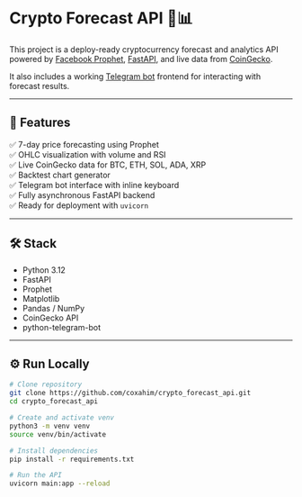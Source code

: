 # Crypto Forecast API 🔮📊

This project is a deploy-ready cryptocurrency forecast and analytics API powered by [Facebook Prophet](https://facebook.github.io/prophet/), [FastAPI](https://fastapi.tiangolo.com/), and live data from [CoinGecko](https://www.coingecko.com/en/api).

It also includes a working [Telegram bot](https://core.telegram.org/bots/api) frontend for interacting with forecast results.

---

## 🚀 Features

✅ 7-day price forecasting using Prophet  
✅ OHLC visualization with volume and RSI  
✅ Live CoinGecko data for BTC, ETH, SOL, ADA, XRP  
✅ Backtest chart generator  
✅ Telegram bot interface with inline keyboard  
✅ Fully asynchronous FastAPI backend  
✅ Ready for deployment with `uvicorn`

---

## 🛠️ Stack

- Python 3.12
- FastAPI
- Prophet
- Matplotlib
- Pandas / NumPy
- CoinGecko API
- python-telegram-bot

---

## ⚙️ Run Locally

```bash
# Clone repository
git clone https://github.com/coxahim/crypto_forecast_api.git
cd crypto_forecast_api

# Create and activate venv
python3 -m venv venv
source venv/bin/activate

# Install dependencies
pip install -r requirements.txt

# Run the API
uvicorn main:app --reload
